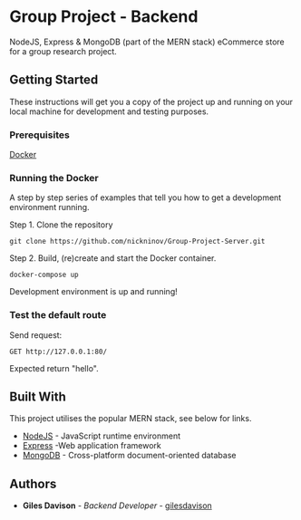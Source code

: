 # Group Project - Backend

NodeJS, Express & MongoDB (part of the MERN stack) eCommerce store for a group research project.

## Getting Started

These instructions will get you a copy of the project up and running on your local machine for development and testing purposes.

### Prerequisites

[Docker](https://www.docker.com/products/docker-desktop)

### Running the Docker

A step by step series of examples that tell you how to get a development environment running.

Step 1. Clone the repository

```
git clone https://github.com/nickninov/Group-Project-Server.git
```

Step 2. Build, (re)create and start the Docker container.

```
docker-compose up
```

Development environment is up and running!

### Test the default route

Send request:

```
GET http://127.0.0.1:80/
```

Expected return "hello".

## Built With

This project utilises the popular MERN stack, see below for links.

* [NodeJS](https://nodejs.org/) - JavaScript runtime environment
* [Express](https://expressjs.com) -Web application framework
* [MongoDB](https://www.mongodb.com) - Cross-platform document-oriented database

## Authors

* **Giles Davison** - *Backend Developer* - [gilesdavison](https://github.com/gilesdavison)
